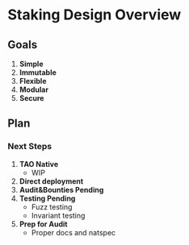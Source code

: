 # Staking Design Overview

## Goals

1. **Simple**
2. **Immutable**
3. **Flexible**
4. **Modular**
5. **Secure**

## Plan

### Next Steps

1. **TAO Native**
   - WIP
2. **Direct deployment**
3. **Audit&Bounties Pending**
4. **Testing Pending**
   - Fuzz testing
   - Invariant testing
5. **Prep for Audit**
   - Proper docs and natspec
